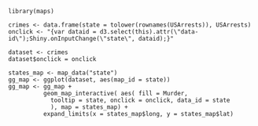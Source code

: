     library(maps)
    
    crimes <- data.frame(state = tolower(rownames(USArrests)), USArrests)
    onclick <- "{var dataid = d3.select(this).attr(\"data-id\");Shiny.onInputChange(\"state\", dataid);}"

    dataset <- crimes
    dataset$onclick = onclick
    
    states_map <- map_data("state")
    gg_map <- ggplot(dataset, aes(map_id = state))
    gg_map <- gg_map + 
              geom_map_interactive( aes( fill = Murder,
                tooltip = state, onclick = onclick, data_id = state
                ), map = states_map) +
              expand_limits(x = states_map$long, y = states_map$lat)
